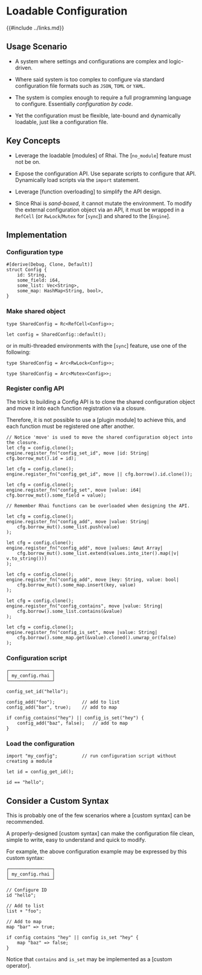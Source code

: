 Loadable Configuration
======================

{{#include ../links.md}}


Usage Scenario
--------------

* A system where settings and configurations are complex and logic-driven.

* Where said system is too complex to configure via standard configuration file formats such as
  `JSON`, `TOML` or `YAML`.

* The system is complex enough to require a full programming language to configure.
  Essentially _configuration by code_.

* Yet the configuration must be flexible, late-bound and dynamically loadable, just like a
  configuration file.


Key Concepts
------------

* Leverage the loadable [modules] of Rhai.  The [`no_module`] feature must not be on.

* Expose the configuration API.  Use separate scripts to configure that API.
  Dynamically load scripts via the `import` statement.

* Leverage [function overloading] to simplify the API design.

* Since Rhai is _sand-boxed_, it cannot mutate the environment.  To modify the external
  configuration object via an API, it must be wrapped in a `RefCell` (or `RwLock`/`Mutex` for
  [`sync`]) and shared to the [`Engine`].


Implementation
--------------

### Configuration type

```rust,no_run
#[derive(Debug, Clone, Default)]
struct Config {
    id: String,
    some_field: i64,
    some_list: Vec<String>,
    some_map: HashMap<String, bool>,
}
```

### Make shared object

```rust,no_run
type SharedConfig = Rc<RefCell<Config>>;

let config = SharedConfig::default();
```

or in multi-threaded environments with the [`sync`] feature, use one of the following:

```rust,no_run
type SharedConfig = Arc<RwLock<Config>>;

type SharedConfig = Arc<Mutex<Config>>;
```

### Register config API

The trick to building a Config API is to clone the shared configuration object and move it into each
function registration via a closure.

Therefore, it is not possible to use a [plugin module] to achieve this, and each function must be
registered one after another.

```rust,no_run
// Notice 'move' is used to move the shared configuration object into the closure.
let cfg = config.clone();
engine.register_fn("config_set_id", move |id: String| cfg.borrow_mut().id = id);

let cfg = config.clone();
engine.register_fn("config_get_id", move || cfg.borrow().id.clone());

let cfg = config.clone();
engine.register_fn("config_set", move |value: i64| cfg.borrow_mut().some_field = value);

// Remember Rhai functions can be overloaded when designing the API.

let cfg = config.clone();
engine.register_fn("config_add", move |value: String|
    cfg.borrow_mut().some_list.push(value)
);

let cfg = config.clone();
engine.register_fn("config_add", move |values: &mut Array|
    cfg.borrow_mut().some_list.extend(values.into_iter().map(|v| v.to_string()))
);

let cfg = config.clone();
engine.register_fn("config_add", move |key: String, value: bool|
    cfg.borrow_mut().some_map.insert(key, value)
);

let cfg = config.clone();
engine.register_fn("config_contains", move |value: String|
    cfg.borrow().some_list.contains(&value)
);

let cfg = config.clone();
engine.register_fn("config_is_set", move |value: String|
    cfg.borrow().some_map.get(&value).cloned().unwrap_or(false)
);
```

### Configuration script

```rust,no_run
┌────────────────┐
│ my_config.rhai │
└────────────────┘

config_set_id("hello");

config_add("foo");          // add to list
config_add("bar", true);    // add to map

if config_contains("hey") || config_is_set("hey") {
    config_add("baz", false);   // add to map
}
```

### Load the configuration

```rust,no_run
import "my_config";         // run configuration script without creating a module

let id = config_get_id();

id == "hello";
```


Consider a Custom Syntax
------------------------

This is probably one of the few scenarios where a [custom syntax] can be recommended.

A properly-designed [custom syntax] can make the configuration file clean, simple to write,
easy to understand and quick to modify.

For example, the above configuration example may be expressed by this custom syntax:

```rust,no_run
┌────────────────┐
│ my_config.rhai │
└────────────────┘

// Configure ID
id "hello";

// Add to list
list + "foo";

// Add to map
map "bar" => true;

if config contains "hey" || config is_set "hey" {
    map "baz" => false;
}
```

Notice that `contains` and `is_set` may be implemented as a [custom operator].
